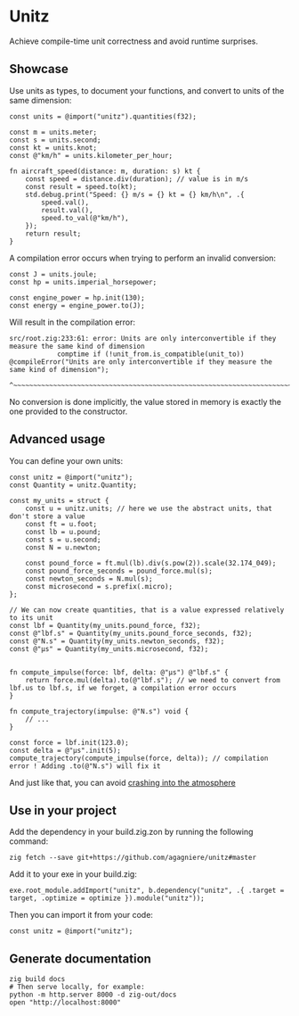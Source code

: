# Unitz

Achieve compile-time unit correctness and avoid runtime surprises.

## Showcase

Use units as types, to document your functions, and convert to units of the same dimension:

```zig
const units = @import("unitz").quantities(f32);

const m = units.meter;
const s = units.second;
const kt = units.knot;
const @"km/h" = units.kilometer_per_hour;

fn aircraft_speed(distance: m, duration: s) kt {
	const speed = distance.div(duration); // value is in m/s
	const result = speed.to(kt);
	std.debug.print("Speed: {} m/s = {} kt = {} km/h\n", .{
		speed.val(),
		result.val(),
		speed.to_val(@"km/h"),
	});
	return result;
}
```

A compilation error occurs when trying to perform an invalid conversion:

```zig
const J = units.joule;
const hp = units.imperial_horsepower;

const engine_power = hp.init(130);
const energy = engine_power.to(J);
```
Will result in the compilation error:
```zig
src/root.zig:233:61: error: Units are only interconvertible if they measure the same kind of dimension
            comptime if (!unit_from.is_compatible(unit_to)) @compileError("Units are only interconvertible if they measure the same kind of dimension");
                                                            ^~~~~~~~~~~~~~~~~~~~~~~~~~~~~~~~~~~~~~~~~~~~~~~~~~~~~~~~~~~~~~~~~~~~~~~~~~~~~~~~~~~~~~~~~~~
```

No conversion is done implicitly, the value stored in memory is exactly the one provided to the constructor.

## Advanced usage

You can define your own units:

```zig
const unitz = @import("unitz");
const Quantity = unitz.Quantity;

const my_units = struct {
	const u = unitz.units; // here we use the abstract units, that don't store a value
	const ft = u.foot;
	const lb = u.pound;
	const s = u.second;
	const N = u.newton;

	const pound_force = ft.mul(lb).div(s.pow(2)).scale(32.174_049);
	const pound_force_seconds = pound_force.mul(s);
	const newton_seconds = N.mul(s);
	const microsecond = s.prefix(.micro);
};

// We can now create quantities, that is a value expressed relatively to its unit
const lbf = Quantity(my_units.pound_force, f32);
const @"lbf.s" = Quantity(my_units.pound_force_seconds, f32);
const @"N.s" = Quantity(my_units.newton_seconds, f32);
const @"μs" = Quantity(my_units.microsecond, f32);


fn compute_impulse(force: lbf, delta: @"μs") @"lbf.s" {
	return force.mul(delta).to(@"lbf.s"); // we need to convert from lbf.us to lbf.s, if we forget, a compilation error occurs
}

fn compute_trajectory(impulse: @"N.s") void {
	// ...
}

const force = lbf.init(123.0);
const delta = @"μs".init(5);
compute_trajectory(compute_impulse(force, delta)); // compilation error ! Adding .to(@"N.s") will fix it
```

And just like that, you can avoid [crashing into the atmosphere](https://en.wikipedia.org/wiki/Mars_Climate_Orbiter#Cause_of_failure)

## Use in your project

Add the dependency in your build.zig.zon by running the following command:

```shell
zig fetch --save git+https://github.com/agagniere/unitz#master
```

Add it to your exe in your build.zig:
```zig
exe.root_module.addImport("unitz", b.dependency("unitz", .{ .target = target, .optimize = optimize }).module("unitz"));
```

Then you can import it from your code:
```zig
const unitz = @import("unitz");
```

## Generate documentation

```shell
zig build docs
# Then serve locally, for example:
python -m http.server 8000 -d zig-out/docs
open "http://localhost:8000"
```

